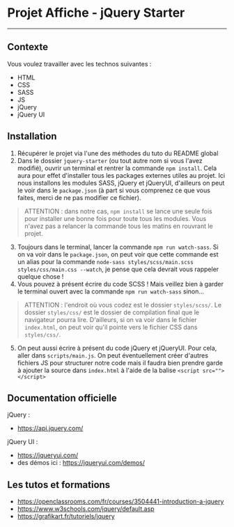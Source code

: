 # Projet Affiche - jQuery Starter
---
## Contexte

Vous voulez travailler avec les technos suivantes :
- HTML
- CSS
- SASS
- JS
- jQuery
- jQuery UI

## Installation

1. Récupérer le projet via l'une des méthodes du tuto du README global
2. Dans le dossier `jquery-starter` (ou tout autre nom si vous l'avez modifié), ouvrir un terminal et rentrer la commande `npm install`. Cela aura pour effet d'installer tous les packages externes utiles au projet. Ici nous installons les modules SASS, jQuery et jQueryUI, d'ailleurs on peut le voir dans le `package.json` (à part si vous comprenez ce que vous faites, merci de ne pas modifier ce fichier).
> ATTENTION : dans notre cas, `npm install` se lance une seule fois pour installer une bonne fois pour toute tous les modules. Vous n'avez pas a relancer la commande tous les matins en rouvrant le projet. 
3. Toujours dans le terminal, lancer la commande `npm run watch-sass`. Si on va voir dans le `package.json`, on peut voir que cette commande est un alias pour la commande `node-sass styles/scss/main.scss styles/css/main.css --watch`, je pense que cela devrait vous rappeler quelque chose !
4. Vous pouvez à présent écrire du code SCSS ! Mais veillez bien à garder le terminal ouvert avec la commande `npm run watch-sass` sinon...
> ATTENTION : l'endroit où vous codez est le dossier `styles/scss/`. Le dossier `styles/css/` est le dossier de compilation final que le navigateur pourra lire. D'ailleurs, si on va voir dans le fichier `index.html`, on peut voir qu'il pointe vers le fichier CSS dans `styles/css/`.
5. On peut aussi écrire à présent du code jQuery et jQueryUI. Pour cela, aller dans `scripts/main.js`. On peut éventuellement créer d'autres fichiers JS pour structurer notre code mais il faudra bien prendre garde à ajouter la source dans `index.html` à l'aide de la balise `<script src=""></script>`

## Documentation officielle

jQuery : 
- https://api.jquery.com/

jQuery UI :
- https://jqueryui.com/
- des démos ici : https://jqueryui.com/demos/

## Les tutos et formations

- https://openclassrooms.com/fr/courses/3504441-introduction-a-jquery
- https://www.w3schools.com/jquery/default.asp
- https://grafikart.fr/tutoriels/jquery